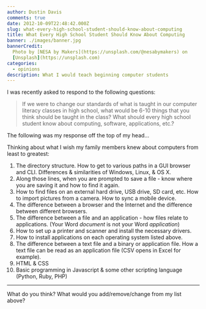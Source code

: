 ```yaml
---
author: Dustin Davis
comments: true
date: 2012-10-09T22:48:42.000Z
slug: what-every-high-school-student-should-know-about-computing
title: What Every High School Student Should Know About Computing
banner: ./images/banner.jpg
bannerCredit:
  Photo by [NESA by Makers](https://unsplash.com/@nesabymakers) on
  [Unsplash](https://unsplash.com)
categories:
  - opinions
description: What I would teach beginning computer students
---
```


I was recently asked to respond to the following questions:

> If we were to change our standards of what is taught in our computer literacy
> classes in high school, what would be 6-10 things that you think should be
> taught in the class? What should every high school student know about
> computing, software, applications, etc.?

The following was my response off the top of my head...

Thinking about what I wish my family members knew about computers from least to
greatest:

1. The directory structure. How to get to various paths in a GUI browser and
   CLI. Differences & similarities of Windows, Linux, & OS X.
2. Along those lines, when you are prompted to save a file - know where you are
   saving it and how to find it again.
3. How to find files on an external hard drive, USB drive, SD card, etc. How to
   import pictures from a camera. How to sync a mobile device.
4. The difference between a browser and the Internet and the difference between
   different browsers.
5. The difference between a file and an application - how files relate to
   applications. (Your Word *document* is not your Word *application*)
6. How to set up a printer and scanner and install the necessary drivers.
7. How to install applications on each operating system listed above.
8. The difference between a text file and a binary or application file. How a
   text file can be read as an application file (CSV opens in Excel for
   example).
9. HTML & CSS
10. Basic programming in Javascript & some other scripting language (Python,
    Ruby, PHP)

---

What do you think? What would you add/remove/change from my list above?
